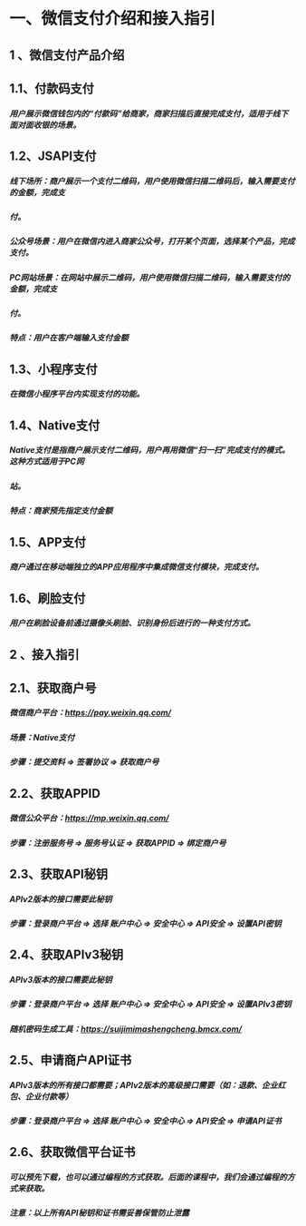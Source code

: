 # 一、微信支付介绍和接入指引

## 1 、微信支付产品介绍

## 1.1、付款码支付

##### 用户展示微信钱包内的“付款码”给商家，商家扫描后直接完成支付，适用于线下面对面收银的场景。

## 1.2、JSAPI支付

##### 线下场所：商户展示一个支付二维码，用户使用微信扫描二维码后，输入需要支付的金额，完成支

##### 付。

##### 公众号场景：用户在微信内进入商家公众号，打开某个页面，选择某个产品，完成支付。

##### PC网站场景：在网站中展示二维码，用户使用微信扫描二维码，输入需要支付的金额，完成支

##### 付。

##### 特点：用户在客户端输入支付金额

## 1.3、小程序支付

##### 在微信小程序平台内实现支付的功能。

## 1.4、Native支付

##### Native支付是指商户展示支付二维码，用户再用微信“扫一扫”完成支付的模式。这种方式适用于PC网

##### 站。

##### 特点：商家预先指定支付金额

## 1.5、APP支付

##### 商户通过在移动端独立的APP应用程序中集成微信支付模块，完成支付。

## 1.6、刷脸支付

##### 用户在刷脸设备前通过摄像头刷脸、识别身份后进行的一种支付方式。

## 2 、接入指引

## 2.1、获取商户号

##### 微信商户平台：https://pay.weixin.qq.com/

##### 场景：Native支付

##### 步骤：提交资料 => 签署协议 => 获取商户号


## 2.2、获取APPID

##### 微信公众平台：https://mp.weixin.qq.com/

##### 步骤：注册服务号 => 服务号认证 => 获取APPID => 绑定商户号

## 2.3、获取API秘钥

##### APIv2版本的接口需要此秘钥

##### 步骤：登录商户平台 => 选择 账户中心 => 安全中心 => API安全 => 设置API密钥

## 2.4、获取APIv3秘钥

##### APIv3版本的接口需要此秘钥

##### 步骤：登录商户平台 => 选择 账户中心 => 安全中心 => API安全 => 设置APIv3密钥

##### 随机密码生成工具：https://suijimimashengcheng.bmcx.com/

## 2.5、申请商户API证书

##### APIv3版本的所有接口都需要；APIv2版本的高级接口需要（如：退款、企业红包、企业付款等）

##### 步骤：登录商户平台 => 选择 账户中心 => 安全中心 => API安全 => 申请API证书

## 2.6、获取微信平台证书

##### 可以预先下载，也可以通过编程的方式获取。后面的课程中，我们会通过编程的方式来获取。

##### 注意：以上所有API秘钥和证书需妥善保管防止泄露
